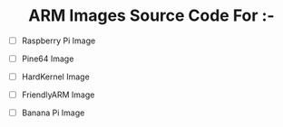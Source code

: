 <h1 align="center"> ARM Images Source Code For :-  </h3>

- [ ] Raspberry Pi Image
- [ ] Pine64 Image 
- [ ] HardKernel Image
- [ ] FriendlyARM Image
- [ ] Banana Pi Image
 

